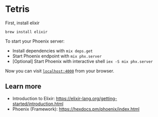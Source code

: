 # Tetris

First, install elixir

`brew install elixir`

To start your Phoenix server:

  * Install dependencies with `mix deps.get`
  * Start Phoenix endpoint with `mix phx.server`
  * [Optional] Start Phoenix with interactive shell `iex -S mix phx.server`

Now you can visit [`localhost:4000`](http://localhost:4000) from your browser.

## Learn more

  * Introduction to Elixir: https://elixir-lang.org/getting-started/introduction.html
  * Phoenix (Framework): https://hexdocs.pm/phoenix/index.html
